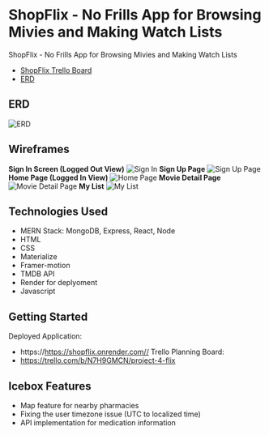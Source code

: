 # ShopFlix - No Frills App for Browsing Mivies and Making Watch Lists
ShopFlix - No Frills App for Browsing Mivies and Making Watch Lists
- [ShopFlix Trello Board](https://trello.com/b/N7H9GMCN/project-4-flix)
- [ERD](https://lucid.app/lucidchart/8dd79b25-5d32-466e-9800-6ecd3ade1ee3/edit?view_items=kWBYMBmO7AJt&invitationId=inv_b1495514-3444-47c7-a3ec-c8d1c8217534)
## ERD
![ERD](https://i.imgur.com/Tmf317Z.png)
## Wireframes
**Sign In Screen (Logged Out View)**
![Sign In](https://i.imgur.com/o2VYpJ2.png)
**Sign Up Page**
![Sign Up Page](https://i.imgur.com/AHwg70R.png)
**Home Page (Logged In View)**
![Home Page](https://i.imgur.com/ckADrZ8.png)
**Movie Detail Page**
![Movie Detail Page](https://i.imgur.com/OCCsv9f.png)
**My List**
![My List](https://i.imgur.com/grnmyeZ.png)
## Technologies Used
- MERN Stack: MongoDB, Express, React, Node
- HTML
- CSS
- Materialize
- Framer-motion
- TMDB API
- Render for deplyoment
- Javascript
## Getting Started
Deployed Application:
- https://https://shopflix.onrender.com//
Trello Planning Board:
- https://trello.com/b/N7H9GMCN/project-4-flix
## Icebox Features
- Map feature for nearby pharmacies
- Fixing the user timezone issue (UTC to localized time)
- API implementation for medication information